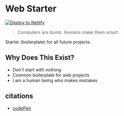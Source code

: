 # Web Starter

[![Deploy to Netlify](https://www.netlify.com/img/deploy/button.svg)](https://app.netlify.com/start/deploy?repository=https://github.com/ewuweblab/web-starter)


> Computers are dumb. Humans make them smart.

Starter (boilerplate) for all future projects.

## Why Does This Exist?
* Don't start with nothing
* Common boilerplate for web projects
* I am a human being who makes mistakes

## citations
* [codePen](codepen.io)

